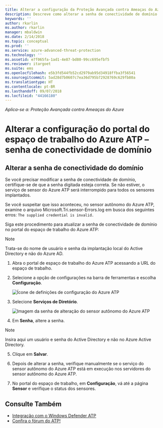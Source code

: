```yaml
---
title: Alterar a configuração da Proteção Avançada contra Ameaças do Azure – senha de conectividade de domínio | Microsoft Docs
description: Descreve como alterar a senha de conectividade de domínio no sensor autônomo do Azure ATP.
keywords: ''
author: rkarlin
ms.author: rkarlin
manager: mbaldwin
ms.date: 2/14/2018
ms.topic: conceptual
ms.prod: ''
ms.service: azure-advanced-threat-protection
ms.technology: ''
ms.assetid: e7f065fa-1ad1-4e87-bd80-99cc695efbf5
ms.reviewer: itargoet
ms.suite: ems
ms.openlocfilehash: e5b3fd544fb52cd2979ab95d34918ffba3f56541
ms.sourcegitcommit: 5ad28d7b0607c7ea36d795b72928769c629fb80a
ms.translationtype: HT
ms.contentlocale: pt-BR
ms.lasthandoff: 09/07/2018
ms.locfileid: "44166180"
---
```

*Aplica-se a: Proteção Avançada contra Ameaças do Azure*



# <a name="change-azure-atp-workspace-portal-configuration---domain-connectivity-password"></a>Alterar a configuração do portal do espaço de trabalho do Azure ATP – senha de conectividade de domínio



## <a name="change-the-domain-connectivity-password"></a>Alterar a senha de conectividade do domínio
Se você precisar modificar a senha de conectividade de domínio, certifique-se de que a senha digitada esteja correta. Se não estiver, o serviço de sensor do Azure ATP será interrompido para todos os sensores implantados.

Se você suspeitar que isso aconteceu, no sensor autônomo do Azure ATP, examine o arquivo Microsoft.Tri.sensor-Errors.log em busca dos seguintes erros: `The supplied credential is invalid.`

Siga este procedimento para atualizar a senha de conectividade de domínio no portal do espaço de trabalho do Azure ATP:

> [!NOTE]
> Trata-se do nome de usuário e senha da implantação local do Active Directory e não do Azure AD.

1.  Abra o portal de espaço de trabalho do Azure ATP acessando a URL do espaço de trabalho.

2.  Selecione a opção de configurações na barra de ferramentas e escolha **Configuração**.

    ![Ícone de definições de configuração do Azure ATP](media/atp-config-menu.png)

3.  Selecione **Serviços de Diretório**.

    ![Imagem da senha de alteração do sensor autônomo do Azure ATP](media/directory-services.png)

4.  Em **Senha**, altere a senha.

 > [!NOTE]
 > Insira aqui um usuário e senha do Active Directory e não no Azure Active Directory.

5.  Clique em **Salvar**.

6.  Depois de alterar a senha, verifique manualmente se o serviço do sensor autônomo do Azure ATP está em execução nos servidores do sensor autônomo do Azure ATP.

7. No portal do espaço de trabalho, em **Configuração**, vá até a página **Sensor** e verifique o status dos sensores.

## <a name="see-also"></a>Consulte Também

- [Integração com o Windows Defender ATP](integrate-wd-atp.md)
- [Confira o fórum do ATP!](https://aka.ms/azureatpcommunity)